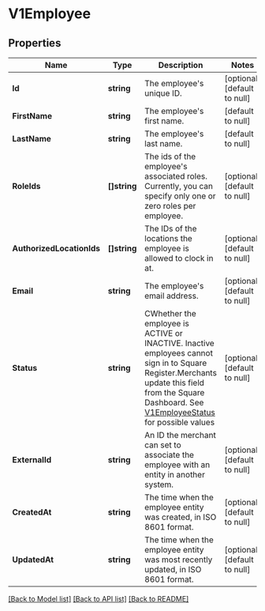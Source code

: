 # V1Employee

## Properties
Name | Type | Description | Notes
------------ | ------------- | ------------- | -------------
**Id** | **string** | The employee&#x27;s unique ID. | [optional] [default to null]
**FirstName** | **string** | The employee&#x27;s first name. | [default to null]
**LastName** | **string** | The employee&#x27;s last name. | [default to null]
**RoleIds** | **[]string** | The ids of the employee&#x27;s associated roles. Currently, you can specify only one or zero roles per employee. | [optional] [default to null]
**AuthorizedLocationIds** | **[]string** | The IDs of the locations the employee is allowed to clock in at. | [optional] [default to null]
**Email** | **string** | The employee&#x27;s email address. | [optional] [default to null]
**Status** | **string** | CWhether the employee is ACTIVE or INACTIVE. Inactive employees cannot sign in to Square Register.Merchants update this field from the Square Dashboard. See [V1EmployeeStatus](#type-v1employeestatus) for possible values | [optional] [default to null]
**ExternalId** | **string** | An ID the merchant can set to associate the employee with an entity in another system. | [optional] [default to null]
**CreatedAt** | **string** | The time when the employee entity was created, in ISO 8601 format. | [optional] [default to null]
**UpdatedAt** | **string** | The time when the employee entity was most recently updated, in ISO 8601 format. | [optional] [default to null]

[[Back to Model list]](../README.md#documentation-for-models) [[Back to API list]](../README.md#documentation-for-api-endpoints) [[Back to README]](../README.md)

